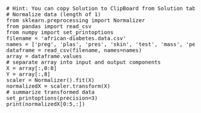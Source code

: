 <pre class="file" data-target="clipboard">
# Hint: You can copy Solution to ClipBoard from Solution tab in Step 4
# Normalize data (length of 1)
from sklearn.preprocessing import Normalizer
from pandas import read_csv
from numpy import set_printoptions
filename = 'african-diabetes.data.csv'
names = ['preg', 'plas', 'pres', 'skin', 'test', 'mass', 'pedi', 'age', 'class']
dataframe = read_csv(filename, names=names)
array = dataframe.values
# separate array into input and output components
X = array[:,0:8]
Y = array[:,8]
scaler = Normalizer().fit(X)
normalizedX = scaler.transform(X)
# summarize transformed data
set_printoptions(precision=3)
print(normalizedX[0:5,:])


</pre>

